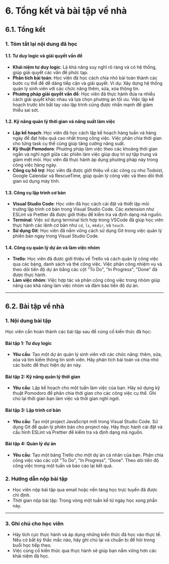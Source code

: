 # 6. Tổng kết và bài tập về nhà

## 6.1. Tổng kết

### 1. **Tóm tắt lại nội dung đã học**

#### 1.1. Tư duy logic và giải quyết vấn đề

- **Khái niệm tư duy logic**: Là khả năng suy nghĩ rõ ràng và có hệ thống, giúp giải quyết các vấn đề phức tạp.
- **Phân tích bài toán**: Học viên đã học cách chia nhỏ bài toán thành các bước cụ thể để dễ dàng tiếp cận và giải quyết. Ví dụ: Xây dựng hệ thống quản lý sinh viên với các chức năng thêm, sửa, xóa thông tin.
- **Phương pháp giải quyết vấn đề**: Học viên đã thực hành đưa ra nhiều cách giải quyết khác nhau và lựa chọn phương án tối ưu. Việc lập kế hoạch trước khi bắt tay vào lập trình cũng được nhấn mạnh để giảm thiểu sai sót.

#### 1.2. Kỹ năng quản lý thời gian và năng suất làm việc

- **Lập kế hoạch**: Học viên đã học cách lập kế hoạch hàng tuần và hàng ngày để đạt hiệu quả cao nhất trong công việc. Việc phân chia thời gian cho từng task cụ thể cũng giúp tăng cường năng suất.
- **Kỹ thuật Pomodoro**: Phương pháp làm việc theo các khoảng thời gian ngắn và nghỉ ngơi giữa các phiên làm việc giúp duy trì sự tập trung và giảm mệt mỏi. Học viên đã thực hành áp dụng phương pháp này trong công việc hàng ngày.
- **Công cụ hỗ trợ**: Học viên đã được giới thiệu về các công cụ như Todoist, Google Calendar và RescueTime, giúp quản lý công việc và theo dõi thời gian sử dụng máy tính.

#### 1.3. Công cụ lập trình cơ bản

- **Visual Studio Code**: Học viên đã học cách cài đặt và thiết lập môi trường lập trình cơ bản trong Visual Studio Code. Các extension như ESLint và Prettier đã được giới thiệu để kiểm tra và định dạng mã nguồn.
- **Terminal**: Việc sử dụng terminal tích hợp trong VSCode đã giúp học viên thực hành các lệnh cơ bản như `cd`, `ls`, `mkdir`, và `touch`.
- **Sử dụng Git**: Học viên đã nắm vững cách sử dụng Git trong việc quản lý phiên bản ngay trong Visual Studio Code.

#### 1.4. Công cụ quản lý dự án và làm việc nhóm

- **Trello**: Học viên đã được giới thiệu về Trello và cách quản lý công việc qua các bảng, danh sách và thẻ công việc. Việc phân công nhiệm vụ và theo dõi tiến độ dự án bằng các cột "To Do", "In Progress", "Done" đã được thực hành.
- **Làm việc nhóm**: Việc hợp tác và phân công công việc trong nhóm giúp nâng cao khả năng làm việc nhóm và đảm bảo tiến độ dự án.

---

## 6.2. Bài tập về nhà

### 1. **Nội dung bài tập**

Học viên cần hoàn thành các bài tập sau để củng cố kiến thức đã học:

#### Bài tập 1: Tư duy logic

- **Yêu cầu**: Tạo một dự án quản lý sinh viên với các chức năng: thêm, sửa, xóa và tìm kiếm thông tin sinh viên. Hãy phân tích bài toán và chia nhỏ các bước để thực hiện dự án này.

#### Bài tập 2: Kỹ năng quản lý thời gian

- **Yêu cầu**: Lập kế hoạch cho một tuần làm việc của bạn. Hãy sử dụng kỹ thuật Pomodoro để phân chia thời gian cho các công việc cụ thể. Ghi chú lại thời gian bạn làm việc và thời gian nghỉ ngơi.

#### Bài tập 3: Lập trình cơ bản

- **Yêu cầu**: Tạo một project JavaScript mới trong Visual Studio Code. Sử dụng Git để quản lý phiên bản cho project này. Hãy thực hành cài đặt và cấu hình ESLint và Prettier để kiểm tra và định dạng mã nguồn.

#### Bài tập 4: Quản lý dự án

- **Yêu cầu**: Tạo một bảng Trello cho một dự án cá nhân của bạn. Phân chia công việc vào các cột "To Do", "In Progress", "Done". Theo dõi tiến độ công việc trong một tuần và báo cáo lại kết quả.

### 2. **Hướng dẫn nộp bài tập**

- Học viên nộp bài tập qua email hoặc nền tảng học trực tuyến đã được chỉ định.
- Thời gian nộp bài tập: Trong vòng một tuần kể từ ngày học xong phần này.

---

### 3. **Ghi chú cho học viên**

- Hãy tích cực thực hành và áp dụng những kiến thức đã học vào thực tế. Nếu có bất kỳ thắc mắc nào, hãy ghi chú lại và chuẩn bị để hỏi trong buổi học tiếp theo.
- Việc củng cố kiến thức qua thực hành sẽ giúp bạn nắm vững hơn các khái niệm đã học.